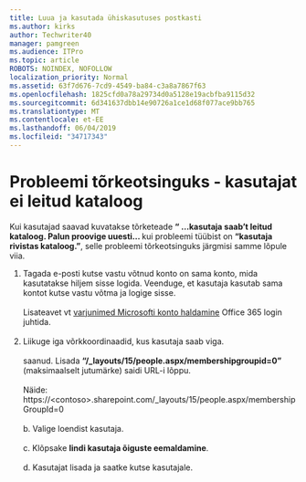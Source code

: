 ```yaml
---
title: Luua ja kasutada ühiskasutuses postkasti
ms.author: kirks
author: Techwriter40
manager: pamgreen
ms.audience: ITPro
ms.topic: article
ROBOTS: NOINDEX, NOFOLLOW
localization_priority: Normal
ms.assetid: 63f7d676-7cd9-4549-ba84-c3a8a7867f63
ms.openlocfilehash: 1825cfd0a78a29734d0a5128e19acbfba9115d32
ms.sourcegitcommit: 6d341637dbb14e90726a1ce1d68f077ace9bb765
ms.translationtype: MT
ms.contentlocale: et-EE
ms.lasthandoff: 06/04/2019
ms.locfileid: "34717343"
---
```

# <a name="troubleshoot-issue---user-not-found-in-directory"></a>Probleemi tõrkeotsinguks - kasutajat ei leitud kataloog

<p>Kui kasutajad saavad kuvatakse tõrketeade <strong> &ldquo; &hellip;kasutaja saab&rsquo;t leitud kataloog. Palun proovige uuesti&hellip; </strong> kui probleemi tüübist on <strong> &ldquo;kasutaja rivistas kataloog.&rdquo;</strong>, selle probleemi tõrkeotsinguks järgmisi samme lõpule viia.</p> <ol> <li>Tagada e-posti kutse vastu võtnud konto on sama konto, mida kasutatakse hiljem sisse logida. Veenduge, et kasutaja kasutab sama kontot kutse vastu võtma ja logige sisse. <br /><br />Lisateavet vt <a href="https://support.microsoft.com/en-us/help/12407/microsoft-account-how-to-manage-aliases">varjunimed Microsofti konto haldamine</a> Office 365 login juhtida. <br /><br /></li> <li>Liikuge iga võrkkoordinaadid, kus kasutaja saab viga. <br /><br />saanud. Lisada <strong> &ldquo;/_layouts/15/people.aspx/membershipgroupid=0&rdquo; </strong> (maksimaalselt jutumärke) saidi URL-i lõppu. <br /><br />Näide: https://&lt;contoso&gt;.sharepoint.com/_layouts/15/people.aspx/membershipGroupId=0 <br /><br />b. Valige loendist kasutaja. <br /><br />c. Klõpsake <strong>lindi kasutaja õiguste eemaldamine</strong>. <br /><br />d. Kasutajat lisada ja saatke kutse kasutajale.</li> </ol>

